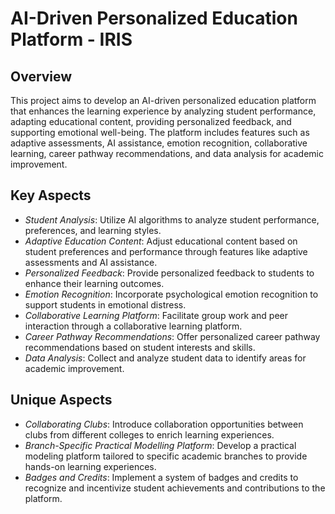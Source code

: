 # AI-Driven Personalized Education Platform - IRIS

## Overview

This project aims to develop an AI-driven personalized education platform that enhances the learning experience by analyzing student performance, adapting educational content, providing personalized feedback, and supporting emotional well-being. The platform includes features such as adaptive assessments, AI assistance, emotion recognition, collaborative learning, career pathway recommendations, and data analysis for academic improvement.

## Key Aspects

- *Student Analysis*: Utilize AI algorithms to analyze student performance, preferences, and learning styles.
- *Adaptive Education Content*: Adjust educational content based on student preferences and performance through features like adaptive assessments and AI assistance.
- *Personalized Feedback*: Provide personalized feedback to students to enhance their learning outcomes.
- *Emotion Recognition*: Incorporate psychological emotion recognition to support students in emotional distress.
- *Collaborative Learning Platform*: Facilitate group work and peer interaction through a collaborative learning platform.
- *Career Pathway Recommendations*: Offer personalized career pathway recommendations based on student interests and skills.
- *Data Analysis*: Collect and analyze student data to identify areas for academic improvement.

## Unique Aspects

- *Collaborating Clubs*: Introduce collaboration opportunities between clubs from different colleges to enrich learning experiences.
- *Branch-Specific Practical Modelling Platform*: Develop a practical modeling platform tailored to specific academic branches to provide hands-on learning experiences.
- *Badges and Credits*: Implement a system of badges and credits to recognize and incentivize student achievements and contributions to the platform.